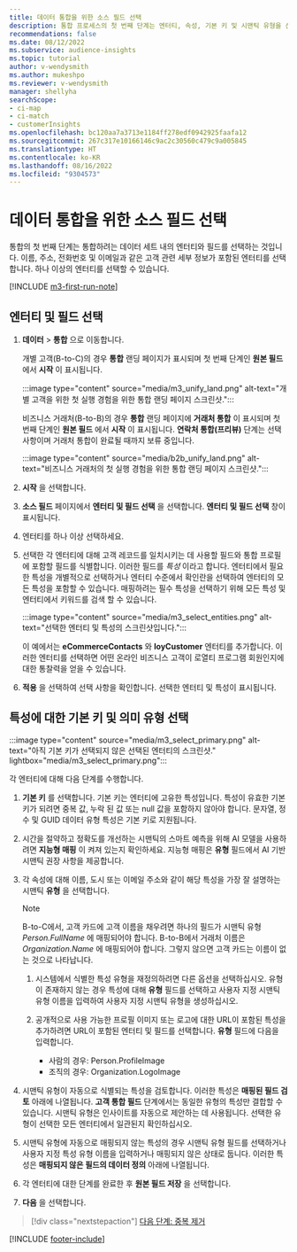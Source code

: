 ```yaml
---
title: 데이터 통합을 위한 소스 필드 선택
description: 통합 프로세스의 첫 번째 단계는 엔터티, 속성, 기본 키 및 시맨틱 유형을 선택하여 데이터를 통합 고객 프로필에 매핑하는 것입니다.
recommendations: false
ms.date: 08/12/2022
ms.subservice: audience-insights
ms.topic: tutorial
author: v-wendysmith
ms.author: mukeshpo
ms.reviewer: v-wendysmith
manager: shellyha
searchScope:
- ci-map
- ci-match
- customerInsights
ms.openlocfilehash: bc120aa7a3713e1184ff278edf0942925faafa12
ms.sourcegitcommit: 267c317e10166146c9ac2c30560c479c9a005845
ms.translationtype: HT
ms.contentlocale: ko-KR
ms.lasthandoff: 08/16/2022
ms.locfileid: "9304573"
---
```

# <a name="select-source-fields-for-data-unification"></a>데이터 통합을 위한 소스 필드 선택

통합의 첫 번째 단계는 통합하려는 데이터 세트 내의 엔터티와 필드를 선택하는 것입니다. 이름, 주소, 전화번호 및 이메일과 같은 고객 관련 세부 정보가 포함된 엔터티를 선택합니다. 하나 이상의 엔터티를 선택할 수 있습니다.

[!INCLUDE [m3-first-run-note](includes/m3-first-run-note.md)]

## <a name="select-entities-and-fields"></a>엔터티 및 필드 선택

1. **데이터** > **통합** 으로 이동합니다.

   개별 고객(B-to-C)의 경우 **통합** 랜딩 페이지가 표시되며 첫 번째 단계인 **원본 필드** 에서 **시작** 이 표시됩니다.

   :::image type="content" source="media/m3_unify_land.png" alt-text="개별 고객을 위한 첫 실행 경험을 위한 통합 랜딩 페이지 스크린샷.":::

   비즈니스 거래처(B-to-B)의 경우 **통합** 랜딩 페이지에 **거래처 통합** 이 표시되며 첫 번째 단계인 **원본 필드** 에서 **시작** 이 표시됩니다. **연락처 통합(프리뷰)** 단계는 선택 사항이며 거래처 통합이 완료될 때까지 보류 중입니다.

   :::image type="content" source="media/b2b_unify_land.png" alt-text="비즈니스 거래처의 첫 실행 경험을 위한 통합 랜딩 페이지 스크린샷.":::

1. **시작** 을 선택합니다.

1. **소스 필드** 페이지에서 **엔터티 및 필드 선택** 을 선택합니다. **엔터티 및 필드 선택** 창이 표시됩니다.

1. 엔터티를 하나 이상 선택하세요.

1. 선택한 각 엔터티에 대해 고객 레코드를 일치시키는 데 사용할 필드와 통합 프로필에 포함할 필드를 식별합니다. 이러한 필드를 *특성* 이라고 합니다. 엔터티에서 필요한 특성을 개별적으로 선택하거나 엔터티 수준에서 확인란을 선택하여 엔터티의 모든 특성을 포함할 수 있습니다. 매핑하려는 필수 특성을 선택하기 위해 모든 특성 및 엔터티에서 키워드를 검색 할 수 있습니다.

   :::image type="content" source="media/m3_select_entities.png" alt-text="선택한 엔터티 및 특성의 스크린샷입니다.":::

   이 예에서는 **eCommerceContacts** 와 **loyCustomer** 엔터티를 추가합니다. 이러한 엔터티를 선택하면 어떤 온라인 비즈니스 고객이 로열티 프로그램 회원인지에 대한 통찰력을 얻을 수 있습니다.

1. **적용** 을 선택하여 선택 사항을 확인합니다. 선택한 엔터티 및 특성이 표시됩니다.

## <a name="select-primary-key-and-semantic-type-for-attributes"></a>특성에 대한 기본 키 및 의미 유형 선택

   :::image type="content" source="media/m3_select_primary.png" alt-text="아직 기본 키가 선택되지 않은 선택된 엔터티의 스크린샷." lightbox="media/m3_select_primary.png":::

각 엔터티에 대해 다음 단계를 수행합니다.

1. **기본 키** 를 선택합니다. 기본 키는 엔터티에 고유한 특성입니다. 특성이 유효한 기본 키가 되려면 중복 값, 누락 된 값 또는 null 값을 포함하지 않아야 합니다. 문자열, 정수 및 GUID 데이터 유형 특성은 기본 키로 지원됩니다.

1. 시간을 절약하고 정확도를 개선하는 시맨틱의 스마트 예측을 위해 AI 모델을 사용하려면 **지능형 매핑** 이 켜져 있는지 확인하세요. 지능형 매핑은 **유형** 필드에서 AI 기반 시맨틱 권장 사항을 제공합니다.

1. 각 속성에 대해 이름, 도시 또는 이메일 주소와 같이 해당 특성을 가장 잘 설명하는 시맨틱 **유형** 을 선택합니다.

   > [!NOTE]
   > B-to-C에서, 고객 카드에 고객 이름을 채우려면 하나의 필드가 시맨틱 유형 *Person.FullName* 에 매핑되어야 합니다. B-to-B에서 거래처 이름은 *Organization.Name* 에 매핑되어야 합니다. 그렇지 않으면 고객 카드는 이름이 없는 것으로 나타납니다.

   1. 시스템에서 식별한 특성 유형을 재정의하려면 다른 옵션을 선택하십시오. 유형이 존재하지 않는 경우 특성에 대해 **유형** 필드를 선택하고 사용자 지정 시맨틱 유형 이름을 입력하여 사용자 지정 시맨틱 유형을 생성하십시오.

   1. 공개적으로 사용 가능한 프로필 이미지 또는 로고에 대한 URL이 포함된 특성을 추가하려면 URL이 포함된 엔터티 및 필드를 선택합니다. **유형** 필드에 다음을 입력합니다.
      - 사람의 경우: Person.ProfileImage
      - 조직의 경우: Organization.LogoImage

1. 시맨틱 유형이 자동으로 식별되는 특성을 검토합니다. 이러한 특성은 **매핑된 필드 검토** 아래에 나열됩니다. **고객 통합 필드** 단계에서는 동일한 유형의 특성만 결합할 수 있습니다. 시맨틱 유형은 인사이트를 자동으로 제안하는 데 사용됩니다. 선택한 유형이 선택한 모든 엔터티에서 일관된지 확인하십시오.

1. 시맨틱 유형에 자동으로 매핑되지 않는 특성의 경우 시맨틱 유형 필드를 선택하거나 사용자 지정 특성 유형 이름을 입력하거나 매핑되지 않은 상태로 둡니다. 이러한 특성은 **매핑되지 않은 필드의 데이터 정의** 아래에 나열됩니다.

1. 각 엔터티에 대한 단계를 완료한 후 **원본 필드 저장** 을 선택합니다.

1. **다음** 을 선택합니다.

> [!div class="nextstepaction"]
> [다음 단계: 중복 제거](remove-duplicates.md)

[!INCLUDE [footer-include](includes/footer-banner.md)]
